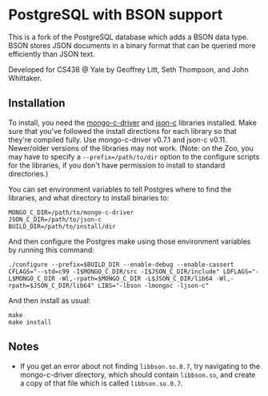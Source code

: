 PostgreSQL with BSON support
============================

This is a fork of the PostgreSQL database which adds a BSON data type. BSON stores JSON documents in a binary format that can be queried more efficiently than JSON text.

Developed for CS438 @ Yale by Geoffrey Litt, Seth Thompson, and John Whittaker.

Installation
------------

To install, you need the [mongo-c-driver](https://github.com/mongodb/mongo-c-drive) and [json-c](https://github.com/json-c/json-c) libraries installed. Make sure that you've followed the install directions for each library so that they're compiled fully. Use mongo-c-driver v0.7.1 and json-c v0.11. Newer/older versions of the libraries may not work. (Note: on the Zoo, you may have to specify a `--prefix=/path/to/dir` option to the configure scripts for the libraries, if you don't have permission to install to standard directories.)

You can set environment variables to tell Postgres where to find the libraries, and what directory to install binaries to:

    MONGO_C_DIR=/path/to/mongo-c-driver
    JSON_C_DIR=/path/to/json-c
    BUILD_DIR=/path/to/install/dir

And then configure the Postgres make using those environment variables by running this command:

    ./configure --prefix=$BUILD_DIR --enable-debug --enable-cassert CFLAGS="--std=c99 -I$MONGO_C_DIR/src -I$JSON_C_DIR/include" LDFLAGS="-L$MONGO_C_DIR -Wl,-rpath=$MONGO_C_DIR -L$JSON_C_DIR/lib64 -Wl,-rpath=$JSON_C_DIR/lib64" LIBS="-lbson -lmongoc -ljson-c"

And then install as usual:

    make
    make install

Notes
-----

- If you get an error about not finding `libbson.so.0.7`, try navigating to the mongo-c-driver directory, which should contain `libbson.so`, and create a copy of that file which is called `libbson.so.0.7`.
